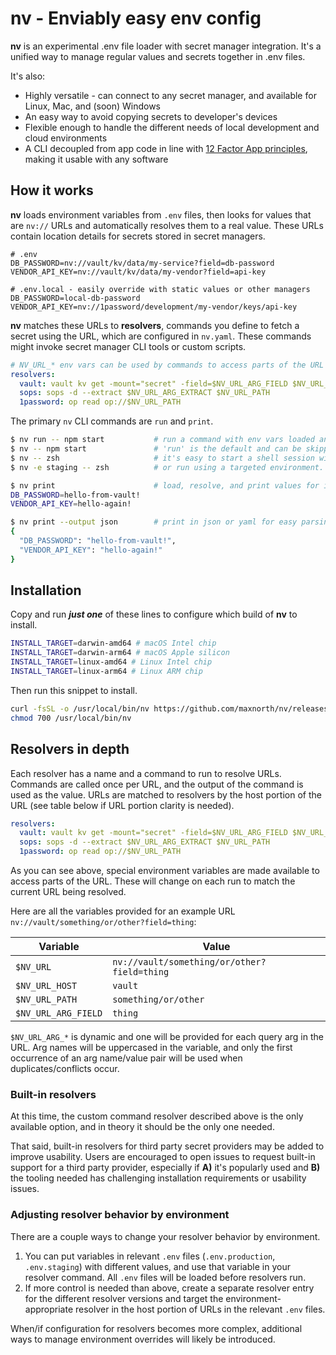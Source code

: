 # nv - Enviably easy env config

**nv** is an experimental .env file loader with secret manager integration. It's a unified way to manage regular values and secrets together in .env files.

It's also:

- Highly versatile - can connect to any secret manager, and available for Linux, Mac, and (soon) Windows
- An easy way to avoid copying secrets to developer's devices
- Flexible enough to handle the different needs of local development and cloud environments
- A CLI decoupled from app code in line with [12 Factor App principles](https://12factor.net/config), making it usable with any software

## How it works

**nv** loads environment variables from `.env` files, then looks for values that are `nv://` URLs and automatically resolves them to a real value. These URLs contain location details for secrets stored in secret managers.

```dotenv
# .env
DB_PASSWORD=nv://vault/kv/data/my-service?field=db-password
VENDOR_API_KEY=nv://vault/kv/data/my-vendor?field=api-key
```

```dotenv
# .env.local - easily override with static values or other managers
DB_PASSWORD=local-db-password
VENDOR_API_KEY=nv://1password/development/my-vendor/keys/api-key
```

**nv** matches these URLs to **resolvers**, commands you define to fetch a secret using the URL, which are configured in `nv.yaml`. These commands might invoke secret manager CLI tools or custom scripts.

```yaml
# NV_URL_* env vars can be used by commands to access parts of the URL
resolvers:
  vault: vault kv get -mount="secret" -field=$NV_URL_ARG_FIELD $NV_URL_PATH
  sops: sops -d --extract $NV_URL_ARG_EXTRACT $NV_URL_PATH
  1password: op read op://$NV_URL_PATH
```

The primary `nv` CLI commands are `run` and `print`.

```bash
$ nv run -- npm start           # run a command with env vars loaded and resolved.
$ nv -- npm start               # 'run' is the default and can be skipped for convenience.
$ nv -- zsh                     # it's easy to start a shell session with vars loaded.
$ nv -e staging -- zsh          # or run using a targeted environment.

$ nv print                      # load, resolve, and print values for inspection.
DB_PASSWORD=hello-from-vault!
VENDOR_API_KEY=hello-again!

$ nv print --output json        # print in json or yaml for easy parsing by applications.
{
  "DB_PASSWORD": "hello-from-vault!",
  "VENDOR_API_KEY": "hello-again!"
}
```

## Installation

<!-- need a solution for distributing the CLI -->

Copy and run **_just one_** of these lines to configure which build of **nv** to install.

```bash
INSTALL_TARGET=darwin-amd64 # macOS Intel chip
INSTALL_TARGET=darwin-arm64 # macOS Apple silicon
INSTALL_TARGET=linux-amd64 # Linux Intel chip
INSTALL_TARGET=linux-arm64 # Linux ARM chip
```

Then run this snippet to install.

```bash
curl -fsSL -o /usr/local/bin/nv https://github.com/maxnorth/nv/releases/latest/download/nv-$INSTALL_TARGET
chmod 700 /usr/local/bin/nv
```

## Resolvers in depth

Each resolver has a name and a command to run to resolve URLs. Commands are called once per URL, and the output of the command is used as the value. URLs are matched to resolvers by the host portion of the URL (see table below if URL portion clarity is needed).

```yaml
resolvers:
  vault: vault kv get -mount="secret" -field=$NV_URL_ARG_FIELD $NV_URL_PATH
  sops: sops -d --extract $NV_URL_ARG_EXTRACT $NV_URL_PATH
  1password: op read op://$NV_URL_PATH
```

As you can see above, special environment variables are made available to access parts of the URL. These will change on each run to match the current URL being resolved.

Here are all the variables provided for an example URL `nv://vault/something/or/other?field=thing`:

| Variable            | Value                                       |
| ------------------- | ------------------------------------------- |
| `$NV_URL`           | `nv://vault/something/or/other?field=thing` |
| `$NV_URL_HOST`      | `vault`                                     |
| `$NV_URL_PATH`      | `something/or/other`                        |
| `$NV_URL_ARG_FIELD` | `thing`                                     |

`$NV_URL_ARG_*` is dynamic and one will be provided for each query arg in the URL. Arg names will be uppercased in the variable, and only the first occurrence of an arg name/value pair will be used when duplicates/conflicts occur.

### Built-in resolvers

At this time, the custom command resolver described above is the only available option, and in theory it should be the only one needed.

That said, built-in resolvers for third party secret providers may be added to improve usability. Users are encouraged to open issues to request built-in support for a third party provider, especially if **A)** it's popularly used and **B)** the tooling needed has challenging installation requirements or usability issues.

### Adjusting resolver behavior by environment

There are a couple ways to change your resolver behavior by environment.

1. You can put variables in relevant `.env` files (`.env.production`, `.env.staging`) with different values, and use that variable in your resolver command. All `.env` files will be loaded before resolvers run.
2. If more control is needed than above, create a separate resolver entry for the different resolver versions and target the environment-appropriate resolver in the host portion of URLs in the relevant `.env` files.

When/if configuration for resolvers becomes more complex, additional ways to manage environment overrides will likely be introduced.
